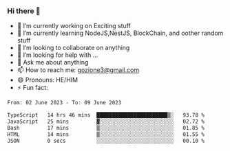 ### Hi there 👋

<!--
**charlieScript/charlieScript** is a ✨ _special_ ✨ repository because its `README.md` (this file) appears on your GitHub profile.

Here are some ideas to get you started: -->

- 🔭 I’m currently working on Exciting stuff
- 🌱 I’m currently learning NodeJS,NestJS, BlockChain, and oother random stuff
- 👯 I’m looking to collaborate on anything
- 🤔 I’m looking for help with ...
- 💬 Ask me about anything
- 📫 How to reach me: gozione3@gmail.com
- 😄 Pronouns: HE/HIM
- ⚡ Fun fact: 
<!--START_SECTION:waka-->

```txt
From: 02 June 2023 - To: 09 June 2023

TypeScript   14 hrs 46 mins  ███████████████████████▒░   93.78 %
JavaScript   25 mins         ▓░░░░░░░░░░░░░░░░░░░░░░░░   02.72 %
Bash         17 mins         ▒░░░░░░░░░░░░░░░░░░░░░░░░   01.85 %
HTML         14 mins         ▒░░░░░░░░░░░░░░░░░░░░░░░░   01.55 %
JSON         0 secs          ░░░░░░░░░░░░░░░░░░░░░░░░░   00.10 %
```

<!--END_SECTION:waka-->
